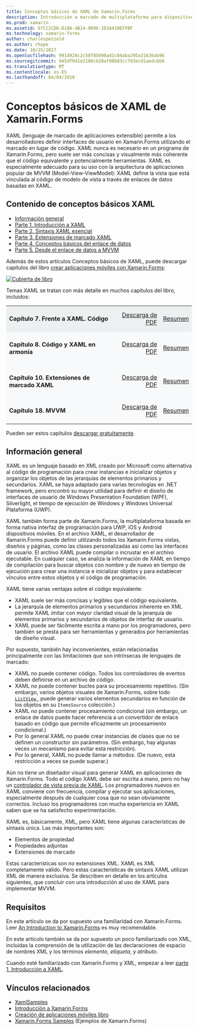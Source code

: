 ```yaml
---
title: Conceptos básicos de XAML de Xamarin.Forms
description: Introducción a marcado de multiplataforma para dispositivos móviles
ms.prod: xamarin
ms.assetid: 67CC2CD6-D10A-4B14-9696-1D3A410EFFBF
ms.technology: xamarin-forms
author: charlespetzold
ms.author: chape
ms.date: 10/25/2017
ms.openlocfilehash: 991d928c2c58f05098a41c84aba295a31636ab96
ms.sourcegitcommit: 945df041e2180cb20af08b83cc703ecd1aedc6b0
ms.translationtype: MT
ms.contentlocale: es-ES
ms.lasthandoff: 04/04/2018
---
```

# <a name="xamarinforms-xaml-basics"></a>Conceptos básicos de XAML de Xamarin.Forms

XAML (lenguaje de marcado de aplicaciones extensible) permite a los desarrolladores definir interfaces de usuario en Xamarin.Forms utilizando el marcado en lugar de código. XAML nunca es necesario en un programa de Xamarin.Forms, pero suele ser más concisas y visualmente más coherente que el código equivalente y potencialmente herramientas. XAML es especialmente adecuado para su uso con la arquitectura de aplicaciones popular de MVVM (Model-View-ViewModel): XAML define la vista que está vinculada al código de modelo de vista a través de enlaces de datos basadas en XAML.

## <a name="xaml-basics-contents"></a>Contenido de conceptos básicos XAML

* [Información general](#Overview)
* [Parte 1. Introducción a XAML](~/xamarin-forms/xaml/xaml-basics/get-started-with-xaml.md)
* [Parte 2. Sintaxis XAML esencial](~/xamarin-forms/xaml/xaml-basics/essential-xaml-syntax.md)
* [Parte 3. Extensiones de marcado XAML](~/xamarin-forms/xaml/xaml-basics/xaml-markup-extensions.md)
* [Parte 4. Conceptos básicos del enlace de datos](~/xamarin-forms/xaml/xaml-basics/data-binding-basics.md)
* [Parte 5. Desde el enlace de datos a MVVM](~/xamarin-forms/xaml/xaml-basics/data-bindings-to-mvvm.md)

Además de estos artículos Conceptos básicos de XAML, puede descargar capítulos del libro [crear aplicaciones móviles con Xamarin.Forms](~/xamarin-forms/creating-mobile-apps-xamarin-forms/index.md):

[![](images/cover-sml.png "Cubierta de libro")](~/xamarin-forms/creating-mobile-apps-xamarin-forms/index.md)

Temas XAML se tratan con más detalle en muchos capítulos del libro, incluidos:

<table style="border:0px; box-shadow:0 0px 0px" cellpadding="0" cellspacing="2" border="0" width="85%">
<tr style="background:#ecf0f1">
  <td style="border:0px;">
    <h4>Capítulo 7. Frente a XAML. Código</h4>
  </td>
  <td style="border:0px;" align="right"><a href="https://download.xamarin.com/developer/xamarin-forms-book/XamarinFormsBook-Ch07-Apr2016.pdf">Descarga de PDF</a> </td>
  <td style="border:0px;" align="right"><a href="~/xamarin-forms/creating-mobile-apps-xamarin-forms/summaries/chapter07.md">Resumen</a></td>
</tr>
<tr style="background:#f8f9fa">
  <td style="border:0px;">
    <h4>Capítulo 8. Código y XAML en armonía</h4>
  </td>
  <td style="border:0px;" align="right"><a href="https://download.xamarin.com/developer/xamarin-forms-book/XamarinFormsBook-Ch08-Apr2016.pdf">Descarga de PDF</a> </td>
  <td style="border:0px;" align="right"><a href="~/xamarin-forms/creating-mobile-apps-xamarin-forms/summaries/chapter08.md">Resumen</a></td>
</tr>
<tr style="background:#f8f9fa">
  <td style="border:0px;">
    <h4>Capítulo 10. Extensiones de marcado XAML</h4>
  </td>
  <td style="border:0px;" align="right"><a href="https://download.xamarin.com/developer/xamarin-forms-book/XamarinFormsBook-Ch10-Apr2016.pdf">Descarga de PDF</a> </td>
  <td style="border:0px;" align="right"><a href="~/xamarin-forms/creating-mobile-apps-xamarin-forms/summaries/chapter10.md">Resumen</a></td>
</tr>
<tr style="background:#f8f9fa">
  <td style="border:0px;">
    <h4>Capítulo 18. MVVM</h4>
  </td>
  <td style="border:0px;" align="right"><a href="https://download.xamarin.com/developer/xamarin-forms-book/XamarinFormsBook-Ch18-Apr2016.pdf">Descarga de PDF</a> </td>
  <td style="border:0px;" align="right"><a href="~/xamarin-forms/creating-mobile-apps-xamarin-forms/summaries/chapter18.md">Resumen</a></td></tr>
</table>

Pueden ser estos capítulos [descargar gratuitamente](~/xamarin-forms/creating-mobile-apps-xamarin-forms/index.md).

<a name="Overview" />

## <a name="overview"></a>Información general

XAML es un lenguaje basado en XML creado por Microsoft como alternativa al código de programación para crear instancias e inicializar objetos y organizar los objetos de las jerarquías de elementos primarios y secundarios. XAML se haya adaptado para varias tecnologías en .NET framework, pero encontró su mayor utilidad para definir el diseño de interfaces de usuario de Windows Presentation Foundation (WPF), Silverlight, el tiempo de ejecución de Windows y Windows Universal Plataforma (UWP).

XAML también forma parte de Xamarin.Forms, la multiplataforma basada en forma nativa interfaz de programación para UWP, iOS y Android dispositivos móviles. En el archivo XAML, el desarrollador de Xamarin.Forms puede definir utilizando todos los Xamarin.Forms vistas, diseños y páginas, como las clases personalizadas así como las interfaces de usuario. El archivo XAML puede compilar o incrustar en el archivo ejecutable. En cualquier caso, se analiza la información de XAML en tiempo de compilación para buscar objetos con nombre y de nuevo en tiempo de ejecución para crear una instancia e inicializar objetos y para establecer vínculos entre estos objetos y el código de programación.

XAML tiene varias ventajas sobre el código equivalente:

-  XAML suele ser más concisas y legibles que el código equivalente.
-  La jerarquía de elementos primarios y secundarios inherente en XML permite XAML imitar con mayor claridad visual de la jerarquía de elementos primarios y secundarios de objetos de interfaz de usuario.
-  XAML puede ser fácilmente escrita a mano por los programadores, pero también se presta para ser herramientas y generados por herramientas de diseño visual.

Por supuesto, también hay inconvenientes, están relacionadas principalmente con las limitaciones que son intrínsecas de lenguajes de marcado:

-  XAML no puede contener código. Todos los controladores de eventos deben definirse en un archivo de código.
-  XAML no puede contener bucles para su procesamiento repetitivo. (Sin embargo, varios objetos visuales de Xamarin.Forms, sobre todo [ `ListView` ](https://developer.xamarin.com/api/type/Xamarin.Forms.ListView/) , puede generar varios elementos secundarios en función de los objetos en su `ItemsSource` colección.)
-  XAML no puede contener procesamiento condicional (sin embargo, un enlace de datos puede hacer referencia a un convertidor de enlace basado en código que permite eficazmente un procesamiento condicional.)
-  Por lo general XAML no puede crear instancias de clases que no se definen un constructor sin parámetros. (Sin embargo, hay algunas veces un mecanismo para evitar esta restricción).
-  Por lo general, XAML no puede llamar a métodos. (De nuevo, esta restricción a veces se puede superar.)

Aún no tiene un diseñador visual para generar XAML en aplicaciones de Xamarin.Forms. Todo el código XAML debe ser escrita a mano, pero no hay un [controlador de vista previa de XAML](~/xamarin-forms/xaml/xaml-previewer.md). Los programadores nuevos en XAML conviene con frecuencia, compilar y ejecutar sus aplicaciones, especialmente después de cualquier cosa que no sean obviamente correctos. Incluso los programadores con mucha experiencia en XAML saben que se ha satisfecho experimentación.

XAML es, básicamente, XML, pero XAML tiene algunas características de sintaxis única. Las más importantes son:

- Elementos de propiedad
- Propiedades adjuntas
- Extensiones de marcado

Estas características son *no* extensiones XML. XAML es XML completamente válido. Pero estas características de sintaxis XAML utilizan XML de manera exclusiva. Se describen en detalle en los artículos siguientes, que concluir con una introducción al uso de XAML para implementar MVVM.

## <a name="requirements"></a>Requisitos

En este artículo se da por supuesto una familiaridad con Xamarin.Forms. Leer [An Introduction to Xamarin.Forms](~/xamarin-forms/get-started/introduction-to-xamarin-forms.md) es muy recomendable.

En este artículo también se da por supuesto un poco familiarizado con XML, incluidas la comprensión de la utilización de las declaraciones de espacio de nombres XML y los términos *elemento*, *etiqueta*, y *atributo*.

Cuando esté familiarizado con Xamarin.Forms y XML, empezar a leer [parte 1. Introducción a XAML](~/xamarin-forms/xaml/xaml-basics/get-started-with-xaml.md).



## <a name="related-links"></a>Vínculos relacionados

- [XamlSamples](https://developer.xamarin.com/samples/xamarin-forms/XamlSamples/)
- [Introducción a Xamarin.Forms](~/xamarin-forms/get-started/introduction-to-xamarin-forms.md)
- [Creación de aplicaciones móviles libro](~/xamarin-forms/creating-mobile-apps-xamarin-forms/index.md)
- [Xamarin.Forms Samples](https://developer.xamarin.com/samples/xamarin-forms/all/) (Ejemplos de Xamarin.Forms)
